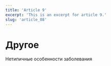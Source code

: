 ```yaml
---
title: 'Article 9'
excerpt: 'This is an excerpt for article 9.'
slug: 'article_08'
---
```


# Другое

Нетипичные особенности заболевания

